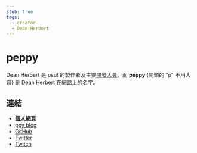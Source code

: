 ```yaml
---
stub: true
tags:
  - creator
  - Dean Herbert
---
```


# peppy

 Dean Herbert 是 osu! 的製作者及主要[開發人員](/wiki/People/The_Team/Developers)。而 **peppy** (開頭的 "p" 不用大寫) 是 Dean Herbert 在網路上的名字。

## 連結

- **[個人網頁](https://ppy.sh/)**
- [ppy blog](https://blog.ppy.sh/)
- [GitHub](https://github.com/peppy)
- [Twitter](https://twitter.com/ppy)
- [Twitch](https://www.twitch.tv/ppy)
